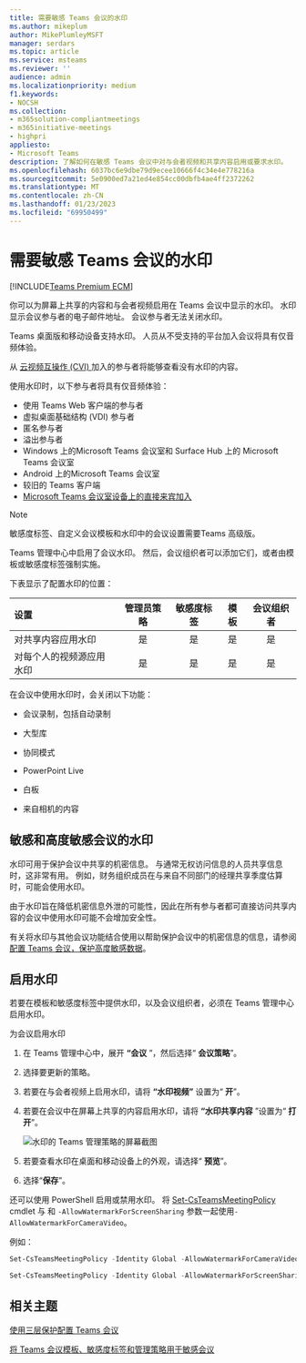 ```yaml
---
title: 需要敏感 Teams 会议的水印
ms.author: mikeplum
author: MikePlumleyMSFT
manager: serdars
ms.topic: article
ms.service: msteams
ms.reviewer: ''
audience: admin
ms.localizationpriority: medium
f1.keywords:
- NOCSH
ms.collection:
- m365solution-compliantmeetings
- m365initiative-meetings
- highpri
appliesto:
- Microsoft Teams
description: 了解如何在敏感 Teams 会议中对与会者视频和共享内容启用或要求水印。
ms.openlocfilehash: 6037bc6e9dbe79d9ecee10666f4c34e4e778216a
ms.sourcegitcommit: 5e0900ed7a21ed4e854cc00dbfb4ae4ff2372262
ms.translationtype: MT
ms.contentlocale: zh-CN
ms.lasthandoff: 01/23/2023
ms.locfileid: "69950499"
---
```

# <a name="require-a-watermark-for-sensitive-teams-meetings"></a>需要敏感 Teams 会议的水印

[!INCLUDE[Teams Premium ECM](includes/teams-premium-ecm.md)]

你可以为屏幕上共享的内容和与会者视频启用在 Teams 会议中显示的水印。 水印显示会议参与者的电子邮件地址。 会议参与者无法关闭水印。

Teams 桌面版和移动设备支持水印。 人员从不受支持的平台加入会议将具有仅音频体验。

从 [云视频互操作 (CVI) ](cloud-video-interop.md)加入的参与者将能够查看没有水印的内容。

使用水印时，以下参与者将具有仅音频体验：

- 使用 Teams Web 客户端的参与者
- 虚拟桌面基础结构 (VDI) 参与者
- 匿名参与者
- 溢出参与者
- Windows 上的Microsoft Teams 会议室和 Surface Hub 上的 Microsoft Teams 会议室
- Android 上的Microsoft Teams 会议室
- 较旧的 Teams 客户端
- [Microsoft Teams 会议室设备上的直接来宾加入](/microsoftteams/rooms/third-party-join)

> [!Note]
> 敏感度标签、自定义会议模板和水印中的会议设置需要Teams 高级版。

Teams 管理中心中启用了会议水印。 然后，会议组织者可以添加它们，或者由模板或敏感度标签强制实施。

下表显示了配置水印的位置：

|设置|管理员策略|敏感度标签|模板|会议组织者|
|:------|:----------:|:---------------:|:------:|:---------------:|
|对共享内容应用水印|是|是|是|是|
|对每个人的视频源应用水印|是|是|是|是|

在会议中使用水印时，会关闭以下功能：

- 会议录制，包括自动录制

- 大型库

- 协同模式

- PowerPoint Live

- 白板

- 来自相机的内容

## <a name="watermarks-for-sensitive-and-highly-sensitive-meetings"></a>敏感和高度敏感会议的水印

水印可用于保护会议中共享的机密信息。 与通常无权访问信息的人员共享信息时，这非常有用。 例如，财务组织成员在与来自不同部门的经理共享季度估算时，可能会使用水印。

由于水印旨在降低机密信息外泄的可能性，因此在所有参与者都可直接访问共享内容的会议中使用水印可能不会增加安全性。

有关将水印与其他会议功能结合使用以帮助保护会议中的机密信息的信息，请参阅 [配置 Teams 会议，保护高度敏感数据](/microsoftteams/configure-meetings-highly-sensitive-protection)。

## <a name="enable-watermarks"></a>启用水印

若要在模板和敏感度标签中提供水印，以及会议组织者，必须在 Teams 管理中心启用水印。

为会议启用水印

1. 在 Teams 管理中心中，展开 **“会议** ”，然后选择“ **会议策略**”。

1. 选择要更新的策略。

1. 若要在与会者视频上启用水印，请将 **“水印视频”** 设置为“ **开**”。

1. 若要在会议中在屏幕上共享的内容启用水印，请将 **“水印共享内容** ”设置为“ **打开**”。

    ![水印的 Teams 管理策略的屏幕截图](media/watermark-admin-policy.png)

1. 若要查看水印在桌面和移动设备上的外观，请选择“ **预览**”。

1. 选择“**保存**”。

还可以使用 PowerShell 启用或禁用水印。 将 [Set-CsTeamsMeetingPolicy](/powershell/module/skype/set-csteamsmeetingpolicy) cmdlet 与 和 `-AllowWatermarkForScreenSharing` 参数一起使用`-AllowWatermarkForCameraVideo`。

例如：

```powershell
Set-CsTeamsMeetingPolicy -Identity Global -AllowWatermarkForCameraVideo $True 

Set-CsTeamsMeetingPolicy -Identity Global -AllowWatermarkForScreenSharing $True 
```

## <a name="related-topics"></a>相关主题

[使用三层保护配置 Teams 会议](configure-meetings-three-tiers-protection.md)

[将 Teams 会议模板、敏感度标签和管理策略用于敏感会议](meeting-templates-sensitivity-labels-policies.md)
